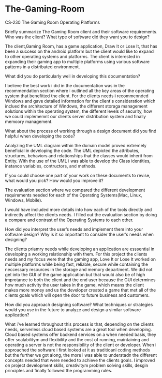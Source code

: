 # The-Gaming-Room
CS-230 The Gaming Room
Operating Platforms


Briefly summarize The Gaming Room client and their software requirements. Who was the client? What type of software did they want you to design?

The client,Gaming Room, has a game application, Draw It or Lose It, that has been a success on the android platform but the client would like to expand to other operating systems and platforms. The client is interested in expanding their gaming app to multiple platforms using various software patterns in a distributed environment.

What did you do particularly well in developing this documentation?

I believe the best work i did in the documentation was in the recommendation section where i outlined all the key areas of the operating system that benefitted the client. For the clients needs i recommennded Windows and gave detailed information for the client's consideration which inclued the architecture of Windows, the different storaga management solutions within the operating system, the different levels of security, how we could implememnt our clients server distribution system and finally memoory management.

What about the process of working through a design document did you find helpful when developing the code?

Analyzing the UML diagram within the domain model proved extremely beneficial in developing the code. The UML depicted the attributes, structures, behaviors and relationships that the classes would inherit from Entity. With the use of the UML i was able to develop the Class identities, instance variables, contructors, and methods. 

If you could choose one part of your work on these documents to revise, what would you pick? How would you improve it?

The evaluation section where we compared the different development requirements needed for each of the Operating Systems(Mac, Linux, Windows, Mobile). 

I would have included more details into how each of the tools directly and indirectly affect the clients needs. I filled out the evaluation section by doing a compare and contrast of the Operating Systems to each other. 


How did you interpret the user’s needs and implement them into your software design? Why is it so important to consider the user’s needs when designing?

The clients priamry needs while developing an application are esssential in developing a working relationship with them. For this project the clients needs and my focus were that the gaming app, Love It or Lose It worked on multiple platforms while being fast, reliable, secure while containing the neccessary resources in the storage and memory department. We did not get into the GUI of the game application but that would also be of high improtance to both the client and the end user because the GUI determines how much activity the user takes in the game, which means the client makes more money and us the developer created a game that met all of the clients goals which will open the door to future business and customers.

How did you approach designing software? What techniques or strategies would you use in the future to analyze and design a similar software application?

What i've learned throughout this process is that, depending on the clients needs, serverless cloud based systems are a great tool when developing. Cloud based systems offer backend services on a when needed basis, they offer scalabilitym and flexibility and the cost of running, maintaining and operating a server is not the responsibility of the client or developer. When i approached the software i first looked at it as traditioanl coding methods but the further we got along, the more i was able to understadn the different concepts needed that were needed to achieve the clients goals. I improved on project development skills, creativitym problem solving skills, desgin principles and finally followed the programming rules. 
